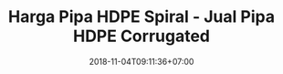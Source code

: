 ---
title: "Harga Pipa HDPE Spiral - Jual Pipa HDPE Corrugated"
date: 2018-11-04T09:11:36+07:00
draft: false
layout: "harga-pipa-hdpe-spiral"
description: "Daftar harga pipa HDPE spiral dan corrugated lengkap berbagai merk dan standard. Beli pipa HDPE ready stock di PipaHDPE.CO.ID"
---